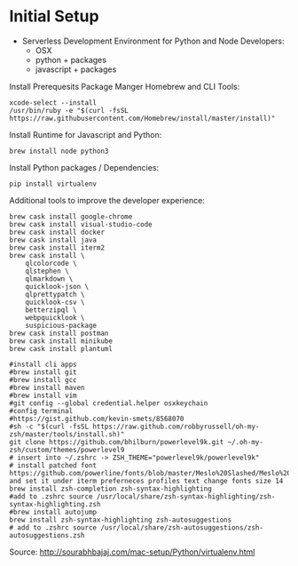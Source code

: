 # Initial Setup

* Serverless Development Environment for Python and Node Developers:
  * OSX
  * python + packages
  * javascript + packages

Install Prerequesits Package Manger Homebrew and CLI Tools:
```
xcode-select --install
/usr/bin/ruby -e "$(curl -fsSL https://raw.githubusercontent.com/Homebrew/install/master/install)"
```

Install Runtime for Javascript and Python:
```
brew install node python3
```

Install Python packages / Dependencies:
```
pip install virtualenv
```



Additional tools to improve the developer experience:
```
brew cask install google-chrome
brew cask install visual-studio-code
brew cask install docker
brew cask install java
brew cask install iterm2
brew cask install \
    qlcolorcode \
    qlstephen \
    qlmarkdown \
    quicklook-json \
    qlprettypatch \
    quicklook-csv \
    betterzipql \
    webpquicklook \
    suspicious-package
brew cask install postman
brew cask install minikube
brew cask install plantuml

#install cli apps
#brew install git
#brew install gcc
#brew install maven
#brew install vim
#git config --global credential.helper osxkeychain
#config terminal
#https://gist.github.com/kevin-smets/8568070
#sh -c "$(curl -fsSL https://raw.github.com/robbyrussell/oh-my-zsh/master/tools/install.sh)"
git clone https://github.com/bhilburn/powerlevel9k.git ~/.oh-my-zsh/custom/themes/powerlevel9
# insert into ~/.zshrc -> ZSH_THEME="powerlevel9k/powerlevel9k"
# install patched font https://github.com/powerline/fonts/blob/master/Meslo%20Slashed/Meslo%20LG%20M%20Regular%20for%20Powerline.ttf and set it under iterm preferneces profiles text change fonts size 14
brew install zsh-completion zsh-syntax-highlighting
#add to .zshrc source /usr/local/share/zsh-syntax-highlighting/zsh-syntax-highlighting.zsh
#brew install autojump
brew install zsh-syntax-highlighting zsh-autosuggestions
# add to .zshrc source /usr/local/share/zsh-autosuggestions/zsh-autosuggestions.zsh

```


Source: http://sourabhbajaj.com/mac-setup/Python/virtualenv.html



